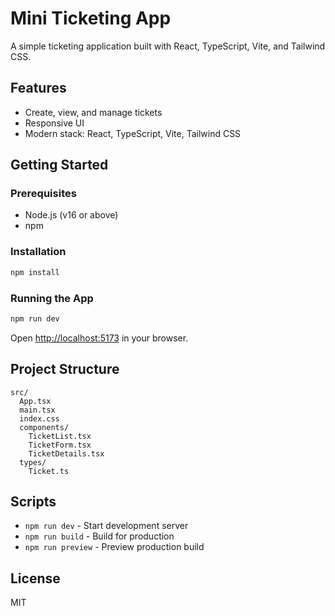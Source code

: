 # Mini Ticketing App

A simple ticketing application built with React, TypeScript, Vite, and Tailwind CSS.

## Features

- Create, view, and manage tickets
- Responsive UI
- Modern stack: React, TypeScript, Vite, Tailwind CSS

## Getting Started

### Prerequisites

- Node.js (v16 or above)
- npm

### Installation

```powershell
npm install
```

### Running the App

```powershell
npm run dev
```

Open [http://localhost:5173](http://localhost:5173) in your browser.

## Project Structure

```
src/
  App.tsx
  main.tsx
  index.css
  components/
    TicketList.tsx
    TicketForm.tsx
    TicketDetails.tsx
  types/
    Ticket.ts
```

## Scripts

- `npm run dev` - Start development server
- `npm run build` - Build for production
- `npm run preview` - Preview production build

## License

MIT
